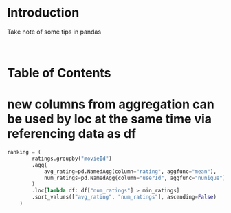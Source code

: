 <!-- omit in toc -->
# Introduction
Take note of some tips in pandas

<br />

<!-- omit in toc -->
# Table of Contents



# new columns from aggregation can be used by loc at the same time via referencing data as df
```python
ranking = (
        ratings.groupby("movieId")
        .agg(
            avg_rating=pd.NamedAgg(column="rating", aggfunc="mean"),
            num_ratings=pd.NamedAgg(column="userId", aggfunc="nunique"),
        )
        .loc[lambda df: df["num_ratings"] > min_ratings]
        .sort_values(["avg_rating", "num_ratings"], ascending=False)
    )
```
